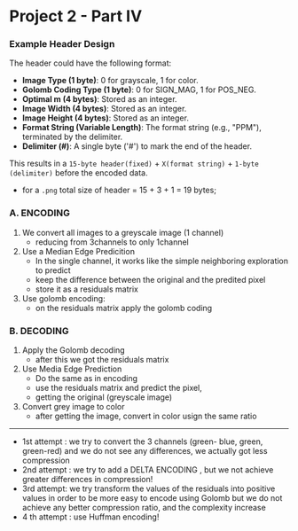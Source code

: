<!-- 
This is the README file for Part IV of Project 2 in the IC course. 
-->
# Project 2 - Part IV


### Example Header Design
The header could have the following format:
- **Image Type (1 byte)**: 0 for grayscale, 1 for color.
- **Golomb Coding Type (1 byte)**: 0 for SIGN_MAG, 1 for POS_NEG.
- **Optimal m (4 bytes)**: Stored as an integer.
- **Image Width (4 bytes)**: Stored as an integer.
- **Image Height (4 bytes)**: Stored as an integer.
- **Format String (Variable Length)**: The format string (e.g., "PPM"), terminated by the delimiter.
- **Delimiter (#)**: A single byte ('#') to mark the end of the header.


This results in a `15-byte header(fixed)` + `X(format string)` + `1-byte (delimiter)` before the encoded data.
- for a `.png` total size of header = 15 + 3 + 1 = 19 bytes;




### A. ENCODING
1. We convert all images to a greyscale image (1 channel)
    - reducing from 3channels to only 1channel
2. Use a Median Edge Predicition
    - In the single channel, it works like the simple neighboring exploration to predict
    - keep the difference between the original and the predited pixel
    - store it as a residuals matrix
3. Use golomb encoding:
    - on the residuals matrix apply the golomb coding

### B. DECODING
1. Apply the Golomb decoding
    - after this we got the residuals matrix
2. Use Media Edge Prediction
    - Do the same as in encoding
    - use the residuals matrix and predict the pixel,
    - getting the original (greyscale image)
3. Convert grey image to color
    - after getting the image, convert in color usign the same ratio 


--- 

- 1st attempt : we try to convert the 3 channels (green- blue, green, green-red) and we do not see any differences, we actually got less compression
- 2nd attempt : we try to add a DELTA ENCODING , but we not achieve greater differences in compression!
- 3rd attempt: we try transform the values of the residuals into positive values in order to be more easy to encode using Golomb but we do not achieve any better compression ratio, and the complexity increase
- 4 th attempt : use Huffman encoding!
